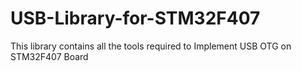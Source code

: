 # USB-Library-for-STM32F407
This library contains all the tools required to Implement USB OTG on STM32F407 Board

